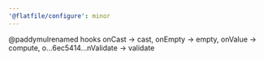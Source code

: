```yaml
---
'@flatfile/configure': minor
---
```


@paddymulrenamed hooks onCast -> cast, onEmpty -> empty, onValue -> compute, o…6ec5414…nValidate -> validate

